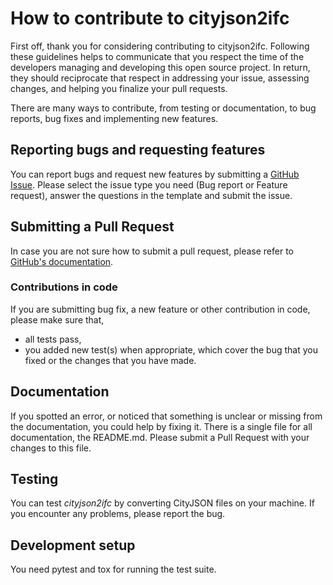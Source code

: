 # How to contribute to cityjson2ifc

First off, thank you for considering contributing to cityjson2ifc.
Following these guidelines helps to communicate that you respect the time of the developers managing and developing this open source project. In return, they should reciprocate that respect in addressing your issue, assessing changes, and helping you finalize your pull requests.

There are many ways to contribute, from testing or documentation, to bug reports, bug fixes and implementing new features.

## Reporting bugs and requesting features

You can report bugs and request new features by submitting a [GitHub Issue](https://github.com/3DGI/cityjson2ifc/issues).
Please select the issue type you need (Bug report or Feature request), answer the questions in the template and submit the issue.

## Submitting a Pull Request

In case you are not sure how to submit a pull request, please refer to [GitHub's documentation](https://docs.github.com/en/pull-requests/collaborating-with-pull-requests/proposing-changes-to-your-work-with-pull-requests/creating-a-pull-request).

### Contributions in code

If you are submitting bug fix, a new feature or other contribution in code, please make sure that,

- all tests pass,
- you added new test(s) when appropriate, which cover the bug that you fixed or the changes that you have made.

## Documentation

If you spotted an error, or noticed that something is unclear or missing from the documentation, you could help by fixing it.
There is a single file for all documentation, the README.md.
Please submit a Pull Request with your changes to this file.

## Testing

You can test *cityjson2ifc* by converting CityJSON files on your machine.
If you encounter any problems, please report the bug.

## Development setup

You need pytest and tox for running the test suite.

